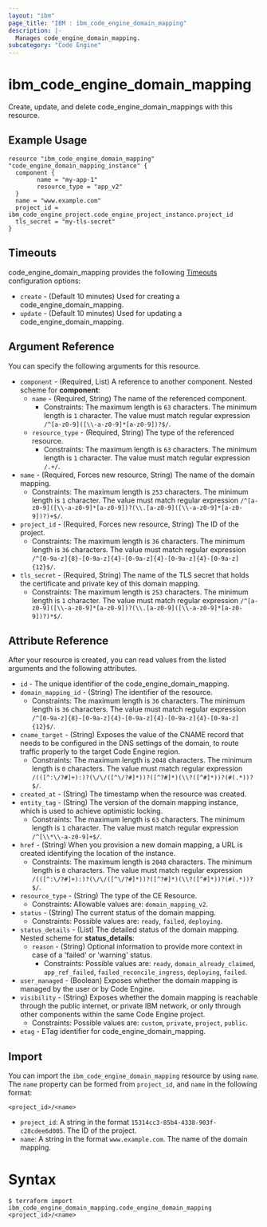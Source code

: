 ```yaml
---
layout: "ibm"
page_title: "IBM : ibm_code_engine_domain_mapping"
description: |-
  Manages code_engine_domain_mapping.
subcategory: "Code Engine"
---
```


# ibm_code_engine_domain_mapping

Create, update, and delete code_engine_domain_mappings with this resource.

## Example Usage

```hcl
resource "ibm_code_engine_domain_mapping" "code_engine_domain_mapping_instance" {
  component {
		name = "my-app-1"
		resource_type = "app_v2"
  }
  name = "www.example.com"
  project_id = ibm_code_engine_project.code_engine_project_instance.project_id
  tls_secret = "my-tls-secret"
}
```

## Timeouts

code_engine_domain_mapping provides the following [Timeouts](https://www.terraform.io/docs/configuration/resources.html#timeouts) configuration options:

* `create` - (Default 10 minutes) Used for creating a code_engine_domain_mapping.
* `update` - (Default 10 minutes) Used for updating a code_engine_domain_mapping.

## Argument Reference

You can specify the following arguments for this resource.

* `component` - (Required, List) A reference to another component.
Nested scheme for **component**:
	* `name` - (Required, String) The name of the referenced component.
	  * Constraints: The maximum length is `63` characters. The minimum length is `1` character. The value must match regular expression `/^[a-z0-9]([\\-a-z0-9]*[a-z0-9])?$/`.
	* `resource_type` - (Required, String) The type of the referenced resource.
	  * Constraints: The maximum length is `63` characters. The minimum length is `1` character. The value must match regular expression `/.+/`.
* `name` - (Required, Forces new resource, String) The name of the domain mapping.
  * Constraints: The maximum length is `253` characters. The minimum length is `1` character. The value must match regular expression `/^[a-z0-9]([\\-a-z0-9]*[a-z0-9])?(\\.[a-z0-9]([\\-a-z0-9]*[a-z0-9])?)+$/`.
* `project_id` - (Required, Forces new resource, String) The ID of the project.
  * Constraints: The maximum length is `36` characters. The minimum length is `36` characters. The value must match regular expression `/^[0-9a-z]{8}-[0-9a-z]{4}-[0-9a-z]{4}-[0-9a-z]{4}-[0-9a-z]{12}$/`.
* `tls_secret` - (Required, String) The name of the TLS secret that holds the certificate and private key of this domain mapping.
  * Constraints: The maximum length is `253` characters. The minimum length is `1` character. The value must match regular expression `/^[a-z0-9]([\\-a-z0-9]*[a-z0-9])?(\\.[a-z0-9]([\\-a-z0-9]*[a-z0-9])?)*$/`.

## Attribute Reference

After your resource is created, you can read values from the listed arguments and the following attributes.

* `id` - The unique identifier of the code_engine_domain_mapping.
* `domain_mapping_id` - (String) The identifier of the resource.
    * Constraints: The maximum length is `36` characters. The minimum length is `36` characters. The value must match regular expression `/^[0-9a-z]{8}-[0-9a-z]{4}-[0-9a-z]{4}-[0-9a-z]{4}-[0-9a-z]{12}$/`.
* `cname_target` - (String) Exposes the value of the CNAME record that needs to be configured in the DNS settings of the domain, to route traffic properly to the target Code Engine region.
  * Constraints: The maximum length is `2048` characters. The minimum length is `0` characters. The value must match regular expression `/(([^:\/?#]+):)?(\/\/([^\/?#]*))?([^?#]*)(\\?([^#]*))?(#(.*))?$/`.
* `created_at` - (String) The timestamp when the resource was created.
* `entity_tag` - (String) The version of the domain mapping instance, which is used to achieve optimistic locking.
  * Constraints: The maximum length is `63` characters. The minimum length is `1` character. The value must match regular expression `/^[\\*\\-a-z0-9]+$/`.
* `href` - (String) When you provision a new domain mapping, a URL is created identifying the location of the instance.
  * Constraints: The maximum length is `2048` characters. The minimum length is `0` characters. The value must match regular expression `/(([^:\/?#]+):)?(\/\/([^\/?#]*))?([^?#]*)(\\?([^#]*))?(#(.*))?$/`.
* `resource_type` - (String) The type of the CE Resource.
  * Constraints: Allowable values are: `domain_mapping_v2`.
* `status` - (String) The current status of the domain mapping.
  * Constraints: Possible values are: `ready`, `failed`, `deploying`.
* `status_details` - (List) The detailed status of the domain mapping.
Nested scheme for **status_details**:
	* `reason` - (String) Optional information to provide more context in case of a 'failed' or 'warning' status.
	  * Constraints: Possible values are: `ready`, `domain_already_claimed`, `app_ref_failed`, `failed_reconcile_ingress`, `deploying`, `failed`.
* `user_managed` - (Boolean) Exposes whether the domain mapping is managed by the user or by Code Engine.
* `visibility` - (String) Exposes whether the domain mapping is reachable through the public internet, or private IBM network, or only through other components within the same Code Engine project.
  * Constraints: Possible values are: `custom`, `private`, `project`, `public`.
* `etag` - ETag identifier for code_engine_domain_mapping.

## Import

You can import the `ibm_code_engine_domain_mapping` resource by using `name`.
The `name` property can be formed from `project_id`, and `name` in the following format:

```
<project_id>/<name>
```
* `project_id`: A string in the format `15314cc3-85b4-4338-903f-c28cdee6d005`. The ID of the project.
* `name`: A string in the format `www.example.com`. The name of the domain mapping.

# Syntax
```
$ terraform import ibm_code_engine_domain_mapping.code_engine_domain_mapping <project_id>/<name>
```
